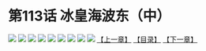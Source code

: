 # 第113话 冰皇海波东（中）
![](https://mhpic.xiaomingtaiji.net/comic/D/斗破苍穹拆分版/113话/1.jpg-zymk.middle.webp)
![](https://mhpic.xiaomingtaiji.net/comic/D/斗破苍穹拆分版/113话/2.jpg-zymk.middle.webp)
![](https://mhpic.xiaomingtaiji.net/comic/D/斗破苍穹拆分版/113话/3.jpg-zymk.middle.webp)
![](https://mhpic.xiaomingtaiji.net/comic/D/斗破苍穹拆分版/113话/4.jpg-zymk.middle.webp)
![](https://mhpic.xiaomingtaiji.net/comic/D/斗破苍穹拆分版/113话/5.jpg-zymk.middle.webp)
![](https://mhpic.xiaomingtaiji.net/comic/D/斗破苍穹拆分版/113话/6.jpg-zymk.middle.webp)
![](https://mhpic.xiaomingtaiji.net/comic/D/斗破苍穹拆分版/113话/7.jpg-zymk.middle.webp)
![](https://mhpic.xiaomingtaiji.net/comic/D/斗破苍穹拆分版/113话/8.jpg-zymk.middle.webp)
![](https://mhpic.xiaomingtaiji.net/comic/D/斗破苍穹拆分版/113话/9.jpg-zymk.middle.webp)
[【上一章】](./112.md)
[【目录】](./READMD.md)
[【下一章】](./114.md)

